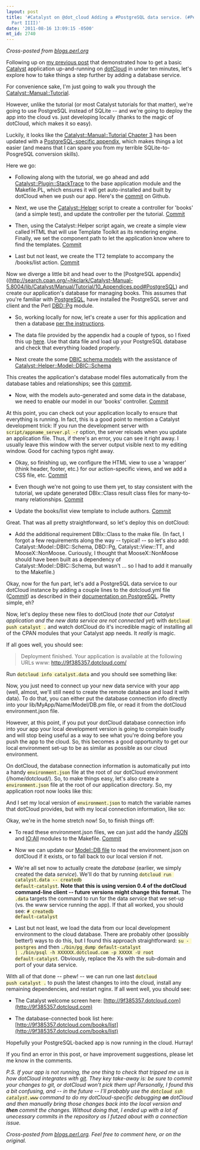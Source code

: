 ```yaml
---
layout: post
title: '#Catalyst on @dot_cloud Adding a #PostgreSQL data service. (#Perl in the cloud,
  Part IIII)'
date: '2011-08-16 13:09:15 -0500'
mt_id: 2740
---
```


<style>
code { background: #fcf9ce; padding 2em; }
</style>

_Cross-posted from [blogs.perl.org](http://blogs.perl.org/users/phillip_smith/2011/08/catalyst-on-dotcloud-adding-a-postgresql-data-service-perl-in-the-cloud-part-iiii.html)_

Following up on [my previous post](http://blogs.perl.org/users/phillip_smith/2011/08/dotcloud-loves-catalyst-apps-up-and-running-in-10-minutes-perl-in-the-cloud-part-iii.html) that demonstrated how to get a basic [Catalyst](http://www.catalystframework.org/) application up-and-running on [dotCloud](https://www.dotcloud.com/) in under ten minutes, let's explore how to take things a step further by adding a database service.

For convenience sake, I'm just going to walk you through the [Catalyst::Manual::Tutorial](http://search.cpan.org/~bobtfish/Catalyst-Manual-5.8008/lib/Catalyst/Manual/Tutorial.pod).

However, unlike the tutorial (or most Catalyst tutorials for that matter), we're going to use PostgreSQL instead of SQLite -- and we're going to deploy the app into the cloud vs. just developing locally (thanks to the magic of dotCloud, which makes it so easy).

Luckily, it looks like the [Catalyst::Manual::Tutorial Chapter 3](http://search.cpan.org/~bobtfish/Catalyst-Manual-5.8008/lib/Catalyst/Manual/Tutorial/03_MoreCatalystBasics.pod) has been updated with a [PostgreSQL-specific appendix](http://search.cpan.org/~hkclark/Catalyst-Manual-5.8004/lib/Catalyst/Manual/Tutorial/10_Appendices.pod#PostgreSQL), which makes things a lot easier (and means that I can spare you from my terrible SQLite-to-PosgreSQL conversion skills).

Here we go:

* Following along with the tutorial, we go ahead and add [Catalyst::Plugin::StackTrace](http://search.cpan.org/dist/Catalyst-Plugin-StackTrace/) to the base application module and the Makefile.PL, which ensures it will get auto-installed and built by dotCloud when we push our app. Here's the [commit](https://github.com/phillipadsmith/Catalyst-Default/commit/5477539014741388d630202c887df2c132ec06bd) on Github.

* Next, we use the [Catalyst::Helper](http://search.cpan.org/~flora/Catalyst-Devel-1.33/lib/Catalyst/Helper.pm) script to create a controller for 'books' (and a simple test), and update the controller per the tutorial. [Commit](https://github.com/phillipadsmith/Catalyst-Default/commit/7528af68e7711aa54247c6838d51acecc71482fc)

* Then, using the Catalyst::Helper script again, we create a simple view called HTML that will use Template Toolkit as its rendering engine. Finally, we set the component path to let the application know where to find the templates. [Commit](https://github.com/phillipadsmith/Catalyst-Default/commit/33a252704b965c93847905ba4922ea1f5e91cf6a)

* Last but not least, we create the TT2 template to accompany the /books/list action. [Commit](https://github.com/phillipadsmith/Catalyst-Default/commit/268cac856cdaa1995a15f4f83da3abe2f91d40ab)

Now we diverge a little bit and head over to the [PostgreSQL appendix]((http://search.cpan.org/~hkclark/Catalyst-Manual-5.8004/lib/Catalyst/Manual/Tutorial/10_Appendices.pod#PostgreSQL) and create our application's database for managing books. This assumes that you're familiar with [PostgreSQL](http://www.postgresql.org/), have installed the PostgreSQL server and client and the Perl [DBD::Pg](http://search.cpan.org/~turnstep/DBD-Pg-2.18.1/Pg.pm) module.

* So, working locally for now, let's create a user for this application and then a database [per the instructions](http://search.cpan.org/~hkclark/Catalyst-Manual-5.8004/lib/Catalyst/Manual/Tutorial/10_Appendices.pod#PostgreSQL).

* The data file provided by the appendix had a couple of typos, so I fixed this up [here](https://github.com/phillipadsmith/Catalyst-Default/commit/1ae6c212aa98f61652e4e862c37a8e336e56c885). Use that data file and load up your PostgreSQL database and check that everything loaded properly.

* Next create the some [DBIC schema models](http://search.cpan.org/~rkitover/Catalyst-Model-DBIC-Schema-0.54/lib/Catalyst/Model/DBIC/Schema.pm#DESCRIPTION) with the assistance of [Catalyst::Helper::Model::DBIC::Schema](http://search.cpan.org/~rkitover/Catalyst-Model-DBIC-Schema-0.54/lib/Catalyst/Helper/Model/DBIC/Schema.pm)
<script src="https://gist.github.com/1147843.js?file=gistfile1.txt"></script>

This creates the application's database model files automatically from the database tables and relationships; see this [commit](https://github.com/phillipadsmith/Catalyst-Default/commit/b782e1e886de198568d8363d2f3ada5af23be148).

* Now, with the models auto-generated and some data in the database, we need to enable our model in our 'books' controller. [Commit](https://github.com/phillipadsmith/Catalyst-Default/commit/f4c74e153e218a93138a033a541da98ecff6c3dc)


At this point, you can check out your application locally to ensure that everything is running. In fact, this is a good point to mention a Catalyst development trick: If you run the development server with <code>script/appname_server.pl -r</code> option, the server reloads when you update an application file. Thus, if there's an error, you can see it right away. I usually leave this window with the server output visible next to my editing window. Good for caching typos right away.

* Okay, so finishing up, we configure the HTML view to use a 'wrapper' (think header, footer, etc.) for our action-specific views, and we add a CSS file, etc. [Commit](https://github.com/phillipadsmith/Catalyst-Default/commit/5e316ee3c0487d563a90f4d20c266052d65c3774)

* Even though we're not going to use them yet, to stay consistent with the tutorial, we update generated DBIx::Class result class files for many-to-many relationships. [Commit](https://github.com/phillipadsmith/Catalyst-Default/commit/f811188dcae9dbed6e294f6a3ef2ecc742092512)

* Update the books/list view template to include authors. [Commit](https://github.com/phillipadsmith/Catalyst-Default/commit/d74ee12db26123c2834f7563f13271dc192ef914)

Great. That was all pretty straightforward, so let's deploy this on dotCloud:

* Add the additional requirement DBIx::Class to the make file. (In fact, I forgot a few requirements along the way -- typical! -- so let's also add: Catalyst::Model::DBIC::Schema, DBD::Pg, Catalyst::View::TT, and MooseX::NonMoose. Curiously, I thought that MooseX::NonMoose should have been built as a dependency of Catalyst::Model::DBIC::Schema, but wasn't ... so I had to add it manually to the Makefile.)


Okay, now for the fun part, let's add a PostgreSQL data service to our dotCloud instance by adding a couple lines to the dotcloud.yml file ([Commit](https://github.com/phillipadsmith/Catalyst-Default/commit/1259dd84bd0784b9ca1fa623a6695add7eeba615)) as described in their [documentation on PostgreSQL](http://docs.dotcloud.com/services/postgresql/). Pretty simple, eh?

Now, let's deploy these new files to dotCloud (_note that our Catalyst application and the new data service are not connected yet_) with <code>dotcloud push catalyst .</code> and watch dotCloud do it's incredible magic of installing all of the CPAN modules that your Catalyst app needs. It _really_ is magic.

If all goes well, you should see:

> Deployment finished. Your application is available at the following URLs
www: http://9f385357.dotcloud.com/

Run <code>dotcloud info catalyst.data</code> and you should see something like:

<script src="https://gist.github.com/1147948.js?file=gistfile1.txt"></script>

Now, you just need to connect up your new data service with your app (well, almost, we'll still need to create the remote database and load it with data). To do that, you can either put the database connection info directly into your lib/MyApp/Name/Model/DB.pm file, or read it from the dotCloud environment.json file.

However, at this point, if you put your dotCloud database connection info into your app your local development version is going to complain loudly and will stop being useful as a way to see what you're doing before you push the app to the cloud. So, this becomes a good opportunity to get our local environment set-up to be as similar as possible as our cloud environment.

On dotCloud, the database connection information is automatically put into a handy <code>environment.json</code> file at the root of our dotCloud environment (/home/dotcloud/). So, to make things easy, let's also create a <code>environment.json</code> file at the root of our application directory. So, my application root now looks like this:

<script src="https://gist.github.com/1148393.js?file=gistfile1.txt"></script>

And I set my local version of <code>environment.json</code> to match the variable names that dotCloud provides, but with my local connection information, like so:

<script src="https://gist.github.com/1148397.js?file=gistfile1.json"></script>

Okay, we're in the home stretch now! So, to finish things off:

* To read these environment.json files, we can just add the handy [JSON](http://search.cpan.org/dist/JSON/) and [IO:All](http://search.cpan.org/dist/IO-All/) modules to the Makefile. [Commit](https://github.com/phillipadsmith/Catalyst-Default/commit/102dd7874102eec6c26327686b5b7390c62deebf)

* Now we can update our [Model::DB file](https://github.com/phillipadsmith/Catalyst-Default/blob/master/lib/Catalyst/Default/Model/DB.pm) to read the environment.json on dotCloud if it exists, or to fall back to our local version if not.

* We're all set now to actually create the _database_ (earlier, we simply created the data _service_). We'll do that by running <code>dotcloud run catalyst.data -- createdb default-catalyst</code>. **Note that this is using version 0.4 of the dotCloud command-line client -- future versions might change this format.** The <code>.data</code> targets the command to run for the data _service_ that we set-up (vs. the www service running the app). If that all worked, you should see: <code># createdb default-catalyst</code>

* Last but not least, we load the data from our local development environment to the cloud database. There are probably other (possibly better!) ways to do this, but I found this approach straightforward: <code>su - postgres</code> and then <code>./bin/pg_dump default-catalyst | ./bin/psql -h XXXXXX.dotcloud.com -p XXXXX -U root default-catalyst</code>. Obviously, replace the Xs with the sub-domain and port of your data service.

With all of that done -- phew! -- we can run one last <code>dotcloud push catalyst .</code> to push the latest changes to into the cloud, install any remaining dependencies, and restart nginx. If all went well, you should see:

* The Catalyst welcome screen here: [http://9f385357.dotcloud.com](http://9f385357.dotcloud.com)

* The database-connected book list here: [http://9f385357.dotcloud.com/books/list](http://9f385357.dotcloud.com/books/list)

Hopefully your PostgreSQL-backed app is now running in the cloud. Hurray!

If you find an error in this post, or have improvement suggestions, please let me know in the comments.

_P.S. If your app is not running, the one thing to check that tripped me us is how dotCloud integrates with [git](http://git-scm.com/). They key take-away is: be sure to commit your changes to git, or dotCloud won't pick them up! Personally, I found this a bit confusing, and -- in the future -- I'll probably use the <code>dotcloud ssh catalyst.www</code> command to do my dotCloud-specific debugging **on** dotCloud and then manually bring those changes back into the local version and **then** commit the changes. Without doing that, I ended up with a lot of unecessary commits in the repository as I futzed about with a connection issue._

_Cross-posted from [blogs.perl.org](http://blogs.perl.org/users/phillip_smith/2011/08/catalyst-on-dotcloud-adding-a-postgresql-data-service-perl-in-the-cloud-part-iiii.html). Feel free to comment here, or on the original._
